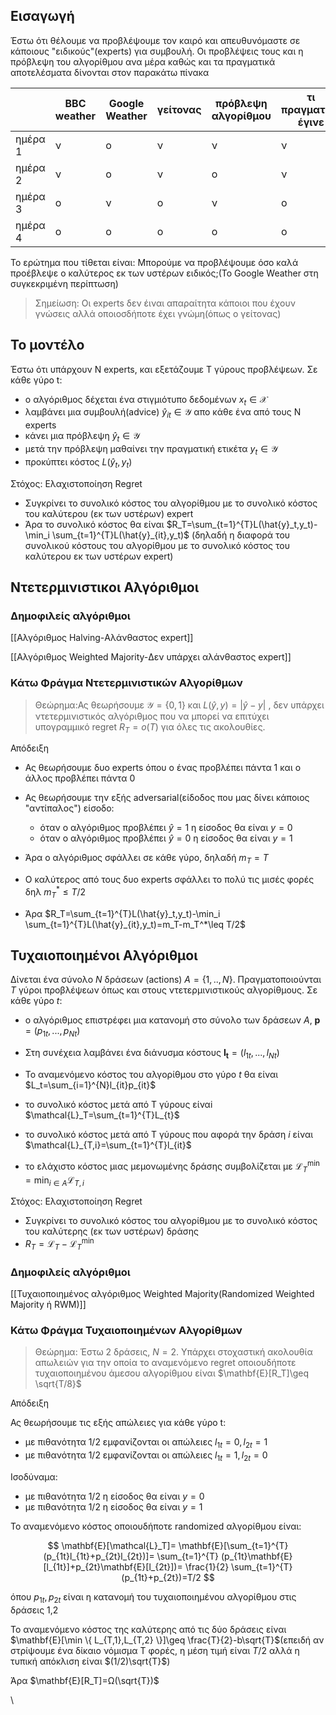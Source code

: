 
## Εισαγωγή

Έστω ότι θέλουμε να προβλέψουμε τον καιρό και απευθυνόμαστε σε κάποιους "ειδικούς"(experts) για συμβουλή. Οι προβλέψεις τους και η πρόβλεψη του αλγορίθμου ανα μέρα καθώς και τα πραγματικά αποτελέσματα δίνονται στον παρακάτω πίνακα

|         | BBC weather | Google Weather | γείτονας | πρόβλεψη αλγορίθμου | τι πραγματικά έγινε |
|---------|-------------|----------------|----------|---------------------|---------------------|
| ημέρα 1 | ν           | ο              | ν        | ν                   | ν                   |
| ημέρα 2 | ν           | ο              | ν        | ο                   | ν                   |
| ημέρα 3 | ο           | ν              | ο        | ν                   | ο                   |
| ημέρα 4 | ο           | ο              | ο        | ο                   | ο                   |

Το ερώτημα που τίθεται είναι: Μπορούμε να προβλέψουμε όσο καλά προέβλεψε ο καλύτερος εκ των υστέρων ειδικός;(Το Google Weather στη συγκεκριμένη περίπτωση)

> Σημείωση: Οι experts δεν έιναι απαραίτητα κάποιοι που έχουν γνώσεις αλλά οποιοσδήποτε έχει γνώμη(όπως ο γείτονας)

## Το μοντέλο

Έστω ότι υπάρχουν Ν experts, και εξετάζουμε T γύρους προβλέψεων. Σε κάθε γύρο t:

-  ο αλγόριθμος δέχεται ένα στιγμιότυπο δεδομένων $x_t \in \mathcal{X}$
-  λαμβάνει μια συμβουλή(advice) $\hat{y}_{it}\in \mathcal{Y}$ απο κάθε ένα από τους N experts
- κάνει μια πρόβλεψη $\hat{y}_t\in \mathcal{Y}$
- μετά την πρόβλεψη μαθαίνει την πραγματική ετικέτα $y_t \in \mathcal{Y}$
- προκύπτει κόστος $L(\hat{y}_t,y_t)$

Στόχος: Ελαχιστοποίηση Regret

-  Συγκρίνει το συνολικό κόστος του αλγορίθμου με το συνολικό κόστος του καλύτερου (εκ των υστέρων) expert
- Άρα το συνολικό κόστος θα είναι $R_T=\sum_{t=1}^{T}L(\hat{y}_t,y_t)-\min_i \sum_{t=1}^{T}L(\hat{y}_{it},y_t)$ (δηλαδή η διαφορά του συνολικού κόστους του αλγορίθμου με το συνολικό κόστος του καλύτερου εκ των υστέρων expert)

## Ντετερμινιστικοι Αλγόριθμοι


### Δημοφιλείς αλγόριθμοι

[[Αλγόριθμος Halving-Αλάνθαστος expert]]

[[Αλγόριθμος Weighted Majority-Δεν υπάρχει αλάνθαστος expert]]


### Κάτω Φράγμα Ντετερμινιστικών Αλγορίθμων


>Θεώρημα:Ας θεωρήσουμε $\mathcal{Y}=\{0,1\}$ και $L(\hat{y},y)=|\hat{y}-y|$ , δεν υπάρχει ντετερμινιστικός αλγόριθμος που να μπορεί να επιτύχει υπογραμμικό regret $R_T=o(T)$ για όλες τις ακολουθίες.


Απόδειξη

- Ας θεωρήσουμε δυο experts όπου ο ένας προβλέπει πάντα 1 και ο άλλος προβλέπει πάντα 0
- Ας θεωρήσουμε την εξής adversarial(είδοδος που μας δίνει κάποιος "αντίπαλος") είσοδο:
	-  όταν ο αλγόριθμος προβλέπει $\hat{y}=1$ η είσοδος θα είναι $y=0$
	- όταν ο αλγόριθμος προβλέπει $\hat{y}=0$ η είσοδος θα είναι $y=1$


- Άρα ο αλγόριθμος σφάλλει σε κάθε γύρο, δηλαδή $m_T=T$
- Ο καλύτερος από τους δυο experts σφάλλει το πολύ τις μισές φορές δηλ $m_T^*\leq T/2$
- Άρα $R_T=\sum_{t=1}^{T}L(\hat{y}_t,y_t)-\min_i \sum_{t=1}^{T}L(\hat{y}_{it},y_t)=m_T-m_T^*\leq T/2$



## Τυχαιοποιημένοι Αλγόριθμοι


Δίνεται ένα σύνολο $Ν$ δράσεων (actions) $A =\{1,..,Ν\}$. Πραγματοποιούνται $Τ$ γύροι προβλέψεων όπως και στους ντετερμινιστικούς αλγορίθμους. Σε κάθε γύρο $t$:

- ο αλγόριθμος επιστρέφει μια κατανομή στο σύνολο των δράσεων $Α$, $\mathbf{p}=(p_{1t},...,p_{Nt})$
- Στη συνέχεια λαμβάνει ένα διάνυσμα κόστους $\mathbf{I_t}=(l_{1t},...,l_{Nt})$

- Το αναμενόμενο κόστος του αλγορίθμου στο γύρο $t$ θα είναι $L_t=\sum_{i=1}^{N}l_{it}p_{it}$
- το συνολικό κόστος μετά από T γύρους είναi $\mathcal{L}_T=\sum_{t=1}^{T}L_{t}$

- το συνολικό κόστος μετά από T γύρους που αφορά την δράση $i$ είναι $\mathcal{L}_{T,i}=\sum_{t=1}^{T}l_{it}$
- το ελάχιστο κόστος μιας μεμονωμένης δράσης συμβολίζεται με $\mathcal{L}_T^{\min}=\min_{i\in A} \mathcal{L}_{T,i}$


Στόχος: Ελαχιστοποίηση Regret

- Συγκρίνει το συνολικό κόστος του αλγορίθμου με το συνολικό κόστος του καλύτερης (εκ των υστέρων) δράσης 
- $R_T=\mathcal{L}_T-\mathcal{L}_T^{\min}$


### Δημοφιλείς αλγόριθμοι

[[Τυχαιοποιημένος αλγόριθμος Weighted Majority(Randomized Weighted Majority ή RWM)]]


### Κάτω Φράγμα Τυχαιοποιημένων Αλγορίθμων 

> Θεώρημα: Έστω 2 δράσεις, $Ν=2$. Υπάρχει στοχαστική ακολουθία απωλειών για την οποία το αναμενόμενο regret οποιουδήποτε τυχαιοποιημένου άμεσου αλγορίθμου είναι $\mathbf{E}[R_T]\geq \sqrt{T/8}$

Απόδειξη


Ας θεωρήσουμε τις εξής απώλειες για κάθε γύρο t:

-  με πιθανότητα 1/2 εμφανίζονται οι απώλειες $l_{1t}=0,l_{2t}=1$
- με πιθανότητα 1/2 εμφανίζονται οι απώλειες $l_{1t}=1,l_{2t}=0$

Ισοδύναμα:

- με πιθανότητα 1/2 η είσοδος θα είναι $y=0$
- με πιθανότητα 1/2 η είσοδος θα είναι $y=1$

Το αναμενόμενο κόστος οποιουδήποτε randomized αλγορίθμου είναι:

$$
\mathbf{E}[\mathcal{L}_T]= \mathbf{E}[\sum_{t=1}^{T} (p_{1t}l_{1t}+p_{2t}l_{2t})]= \sum_{t=1}^{T} (p_{1t}\mathbf{E}[l_{1t}]+p_{2t}\mathbf{E}[l_{2t}])= \frac{1}{2} \sum_{t=1}^{T}(p_{1t}+p_{2t})=T/2
$$

όπου $p_{1t},p_{2t}$ είναι η κατανομή του τυχαιοποιημένου αλγορίθμου στις δράσεις 1,2


Το αναμενόμενο κόστος της καλύτερης από τις δύο δράσεις είναι $\mathbf{E}[\min \{ L_{T,1},L_{T,2} \}]\geq \frac{T}{2}-b\sqrt{T}$(επειδή αν στρίψουμε ένα δίκαιο νόμισμα T φορές, η μέση τιμή είναι $T/2$ αλλά η τυπική απόκλιση είναι $(1/2)\sqrt{T}$)

Άρα $\mathbf{E}[R_T]=Ω(\sqrt{T})$

\
